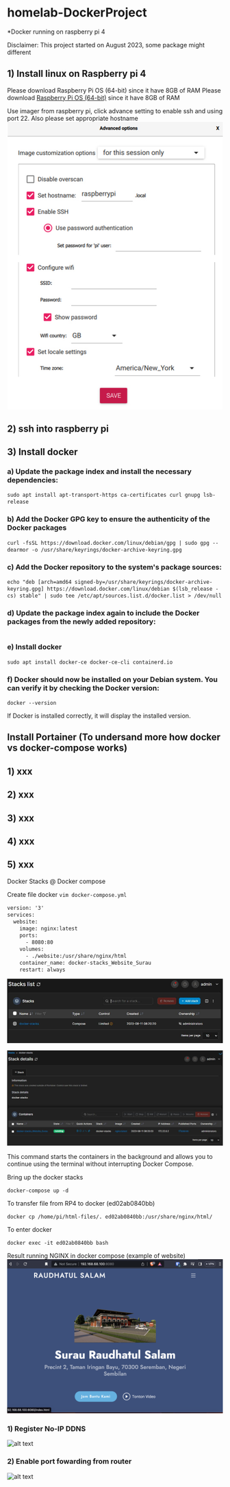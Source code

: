 # homelab-DockerProject
*Docker running on raspberry pi 4

Disclaimer: This project started on August 2023, some package might different 

## 1) Install linux on Raspberry pi 4
Please download Raspberry Pi OS (64-bit) since it have 8GB of RAM
Please download [Raspberry Pi OS (64-bit)](https://www.raspberrypi.com/software/operating-systems/) since it have 8GB of RAM

Use imager from raspberry pi, click advance setting to enable ssh and using port 22.
Also please set appropriate hostname
![alt text](img/1.jpg)

## 2) ssh into raspberry pi
## 3) Install docker
### a) Update the package index and install the necessary dependencies:
```sudo apt update
sudo apt install apt-transport-https ca-certificates curl gnupg lsb-release
```
### b) Add the Docker GPG key to ensure the authenticity of the Docker packages
```
curl -fsSL https://download.docker.com/linux/debian/gpg | sudo gpg --dearmor -o /usr/share/keyrings/docker-archive-keyring.gpg
```

### c) Add the Docker repository to the system's package sources:
```
echo "deb [arch=amd64 signed-by=/usr/share/keyrings/docker-archive-keyring.gpg] https://download.docker.com/linux/debian $(lsb_release -cs) stable" | sudo tee /etc/apt/sources.list.d/docker.list > /dev/null
```

### d) Update the package index again to include the Docker packages from the newly added repository:
```sudo apt update
```

### e) Install docker
```
sudo apt install docker-ce docker-ce-cli containerd.io
```

### f) Docker should now be installed on your Debian system. You can verify it by checking the Docker version:
```
docker --version
```

If Docker is installed correctly, it will display the installed version.

## Install Portainer (To undersand more how docker vs docker-compose works)
## 1) xxx
## 2) xxx
## 3) xxx
## 4) xxx
## 5) xxx
Docker Stacks @ Docker compose

Create file docker ``` vim docker-compose.yml ```

```
version: '3'
services:
  website:
    image: nginx:latest
    ports:
      - 8080:80
    volumes:
      - ./website:/usr/share/nginx/html
    container_name: docker-stacks_Website_Surau
    restart: always

```

![alt text](img/2.JPG)

![alt text](img/3.JPG)



This command starts the containers in the background and allows you to continue using the terminal without interrupting Docker Compose.

Bring up the docker stacks
```
docker-compose up -d
```

To transfer file from RP4 to docker (ed02ab0840bb)
```
docker cp /home/pi/html-files/. ed02ab0840bb:/usr/share/nginx/html/
```

To enter docker
```
docker exec -it ed02ab0840bb bash
```

Result running NGINX in docker compose (example of website)
![alt text](img/4.png)


### 1) Register No-IP DDNS
![alt text](img/5.jpg)
### 2) Enable port fowarding from router
![alt text](img/6.jpg)
